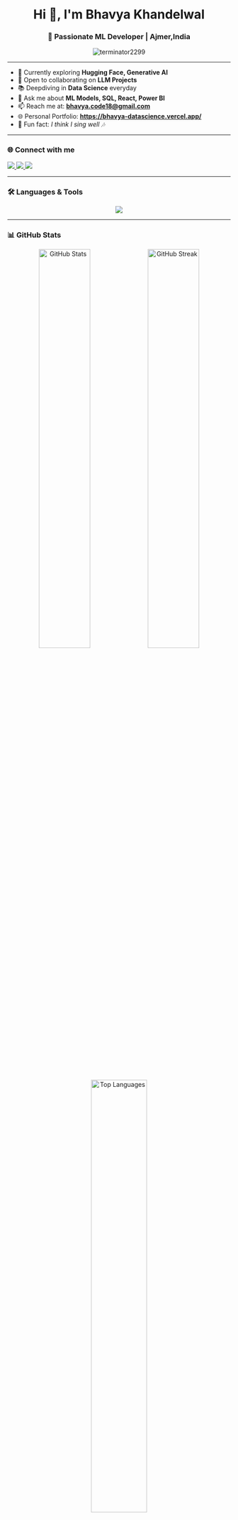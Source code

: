 <h1 align="center">Hi 👋, I'm Bhavya Khandelwal</h1>
<h3 align="center">🚀 Passionate ML Developer | Ajmer,India</h3>

<p align="center">
  <img src="https://komarev.com/ghpvc/?username=terminator2299&label=Profile%20views&color=0e75b6&style=flat" alt="terminator2299" />
</p>

---

- 🌱 Currently exploring **Hugging Face, Generative AI**
- 🤝 Open to collaborating on **LLM Projects**
- 📚 Deepdiving in **Data Science** everyday
- 💬 Ask me about **ML Models, SQL, React, Power BI**
- 📫 Reach me at: **bhavya.code18@gmail.com**
- 🌐 Personal Portfolio: **https://bhavya-datascience.vercel.app/**
- 🎤 Fun fact: *I think I sing well 🎶*

---

### 🌐 Connect with me

<p align="left">
  <a href="https://x.com/bhavya2299" target="_blank">
    <img src="https://img.shields.io/badge/Twitter-1DA1F2?style=for-the-badge&logo=twitter&logoColor=white"/>
  </a>
  <a href="https://instagram.com/bhavya__khandelwal" target="_blank">
    <img src="https://img.shields.io/badge/Instagram-E4405F?style=for-the-badge&logo=instagram&logoColor=white"/>
  </a>
  <a href="https://www.leetcode.com/bhavya_3549" target="_blank">
    <img src="https://img.shields.io/badge/LeetCode-FFA116?style=for-the-badge&logo=leetcode&logoColor=black"/>
  </a>
</p>

---

### 🛠️ Languages & Tools

<p align="center"> <img src="https://skillicons.dev/icons?i=python,cpp,c,cs,html,css,js,react,nodejs,express,flask,django,git,github,docker,mysql,postgres,figma,linux,vscode,tensorflow,pytorch" /> </p>

---

### 📊 GitHub Stats

<div align="center">
  <img src="https://github-readme-stats.vercel.app/api?username=terminator2299&show_icons=true&theme=radical" alt="GitHub Stats" width="48%"/>
  <img src="https://github-readme-streak-stats.herokuapp.com/?user=terminator2299&theme=radical" alt="GitHub Streak" width="48%"/>
</div>

<div align="center">
  <img src="https://github-readme-stats.vercel.app/api/top-langs/?username=terminator2299&layout=compact&theme=radical" alt="Top Languages" width="50%"/>
</div>

---

### 🏆 GitHub Achievements

<p align="center">
  <img src="https://github-profile-trophy.vercel.app/?username=terminator2299&theme=monokai&margin-w=15&no-frame=true" />
</p>

---


